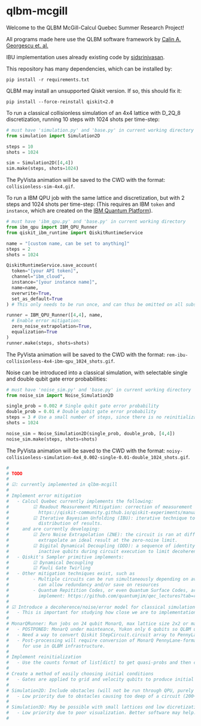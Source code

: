 # qlbm-mcgill

Welcome to the QLBM McGill-Calcul Quebec Summer Research Project!

All programs made here use the QLBM software framework by [Calin A. Georgescu et. al.](https://arxiv.org/pdf/2411.19439)

IBU implementation uses already existing code by [sidsrinivasan](https://github.com/sidsrinivasan/PyIBU).

This repository has many dependencies, which can be installed by:

```shell
pip install -r requirements.txt
```

QLBM may install an unsupported Qiskit version. If so, this should fix it:

```shell
pip install --force-reinstall qiskit<2.0
```

To run a classical collisionless simulation of an 4x4 lattice with D_2Q_8 discretization, running 10 steps with 1024 shots per time-step:

```python
# must have 'simulation.py' and 'base.py' in current working directory
from simulation import Simulation2D

steps = 10
shots = 1024

sim = Simulation2D([4,4])
sim.make(steps, shots=1024)
```
The PyVista animation will be saved to the CWD with the format: ```collisionless-sim-4x4.gif```.

To run a IBM QPU job with the same lattice and discretization, but with 2 steps and 1024 shots per time-step:
(This requires an IBM ```token``` and ```instance```, which are created on the [IBM Quantum Platform](https://quantum.cloud.ibm.com/)).

```python
# must have 'ibm_qpu.py' and 'base.py' in current working directory
from ibm_qpu import IBM_QPU_Runner
from qiskit_ibm_runtime import QiskitRuntimeService

name = "[custom name, can be set to anything]"
steps = 2
shots = 1024

QiskitRuntimeService.save_account(
  token="[your API token]",
  channel="ibm_cloud", 
  instance="[your instance name]", 
  name=name, 
  overwrite=True,
  set_as_default=True
) # This only needs to be run once, and can thus be omitted on all subsequent runs

runner = IBM_QPU_Runner([4,4], name,
  # Enable error mitigation:
  zero_noise_extrapolation=True,
  equalization=True
)
runner.make(steps, shots=shots)
```

The PyVista animation will be saved to the CWD with the format: ```rem-ibu-collisionless-4x4-ibm-qpu_1024_shots.gif```.

Noise can be introduced into a classical simulation, with selectable single and double qubit gate error probabilities:

```python
# must have 'noise_sim.py' and 'base.py' in current working directory
from noise_sim import Noise_Simulation2D

single_prob = 0.002 # Single qubit gate error probability
double_prob = 0.01 # Double qubit gate error probability
steps = 3 # Use a small number of steps, since there is no reinitialization, unlike Simulation2D
shots = 1024

noise_sim = Noise_Simulation2D(single_prob, double_prob, [4,4])
noise_sim.make(steps, shots=shots)
```
The PyVista animation will be saved to the CWD with the format: ```noisy-collisionless-simulation-4x4_0.002-single-0.01-double_1024_shots.gif```.

```python
#
# TODO
#
# ☑: currently implemented in qlbm-mcgill
#
# Implement error mitigation
#   - Calcul Quebec currently implements the following:
#         ☑ Readout Measurement Mitigation: correction of measurement errors.
#           https://qiskit-community.github.io/qiskit-experiments/manuals/measurement/readout_mitigation.html
#         ☑ Iterative Bayesian Unfolding (IBU): iterative technique to find a more precise
#           distribution of results.
#     and are currently developing:
#         ☑ Zero Noise Extrapolation (ZNE): the circuit is ran at different noise levels to
#           extrapolate an ideal result at the zero-noise limit.
#         ☑ Digital Dynamical Decoupling (DDD): a sequence of identity gates is applied to
#           inactive qubits during circuit execution to limit decoherence effects.
#   - Qiskit's Sampler primitive implements:
#         ☑ Dynamical Decoupling
#         ☑ Pauli Gate Twirling
#   - Other mitigation techniques exist, such as
#         - Multiple circuits can be run simultaneously depending on available qubits, which
#           can allow redundancy and/or save on resources
#         - Quantum Repitition Codes, or even Quantum Surface Codes, are also possible to
#           implement: https://github.com/quantumjim/qec_lectures?tab=readme-ov-file
#
# ☑ Introduce a decoherence/noise/error model for classical simulation
#   - This is important for studying how close we are to implementation in NISQ
#
# MonarQRunner: Run jobs on 24 qubit MonarQ, max lattice size 2x2 or maybe 4x2 if lucky
#   - POSTPONED: MonarQ under mainteance, Yukon only 6 qubits so QLBM unfeasable
#   - Need a way to convert Qiskit StepCircuit.circuit array to PennyLane (done in one function)
#   - Post-processing will require conversion of MonarQ PennyLane-formatted result counts to Qiskit
#     for use in QLBM infrastructure.
#
# Implement reinitialization
#   - Use the counts format of list[dict] to get quasi-probs and then convert to statevector
#
# Create a method of easily choosing initial conditions
#   - Gates are applied to grid and velocity qubits to produce initial conditions 
#
# Simulation2D: Include obstacles (will not be run through QPU, purely visual)
#   - Low priority due to obstacles causing too deep of a circuit (200+)
#
# Simulation3D: May be possible with small lattices ond low dicretization (D_3Q_6)
#   - Low priority due to poor visualization. Better software may help.
#
```


